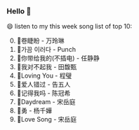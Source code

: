 

### Hello 👋

😄 listen to my this week song list of top 10:

0. 🌈卷睫盼 - 万玲琳
1. 🌈가끔 이러다 - Punch
2. 🌈你带给我的(不插电) - 任静静
3. 🌈我对不起我 - 田馥甄
4. 🌈Loving You - 程璧
5. 🌈爱人错过 - 告五人
6. 🌈记得我吗 - 陈冠希
7. 🌈Daydream - 宋岳庭
8. 🌈勇 - 杨千嬅
9. 🌈Love Song - 宋岳庭

